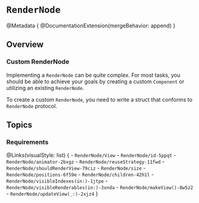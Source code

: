# ``RenderNode``

@Metadata {
    @DocumentationExtension(mergeBehavior: append)
}

## Overview

### Custom RenderNode

Implementing a ``RenderNode`` can be quite complex. For most  tasks, you should be able to achieve your goals by creating a custom ``Component`` or utilizing an existing ``RenderNode``.

To create a custom ``RenderNode``, you need to write a struct that conforms to ``RenderNode`` protocol.

## Topics

### Requirements

@Links(visualStyle: list) {
    - ``RenderNode/View``
    - ``RenderNode/id-5ppqt``
    - ``RenderNode/animator-2bxgz``
    - ``RenderNode/reuseStrategy-11fwd``
    - ``RenderNode/shouldRenderView-79ciz``
    - ``RenderNode/size``
    - ``RenderNode/positions-6f59e``
    - ``RenderNode/children-42h1l``
    - ``RenderNode/visibleIndexes(in:)-1jtpe``
    - ``RenderNode/visibleRenderables(in:)-3xnda``
    - ``RenderNode/makeView()-8w5z2``
    - ``RenderNode/updateView(_:)-2xjz4``
}


